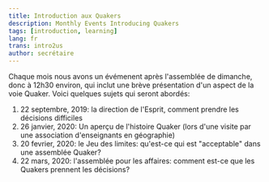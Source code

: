 ```yaml
---
title: Introduction aux Quakers
description: Monthly Events Introducing Quakers
tags: [introduction, learning]
lang: fr
trans: intro2us
author: secrétaire
---
```

Chaque mois nous avons un évémenent après l'assemblée de dimanche, donc à 12h30 environ, qui inclut une brève présentation d'un aspect de la voie Quaker. Voici quelques sujets qui seront abordés:

1. 22 septembre, 2019: la direction de l'Esprit, comment prendre les décisions difficiles
1. 26 janvier, 2020: Un aperçu de l'histoire Quaker (lors d'une visite par une association d'enseignants en géographie)
1. 20 fevrier, 2020: le Jeu des limites: qu'est-ce qui est "acceptable" dans une assemblée Quaker?
1. 22 mars, 2020: l'assemblée pour les affaires: comment est-ce que les Quakers prennent les décisions?
